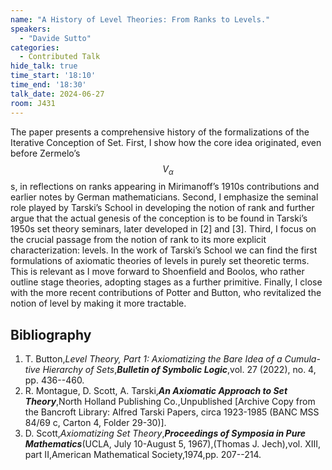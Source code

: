 ```yaml
---
name: "A History of Level Theories: From Ranks to Levels."
speakers:
  - "Davide Sutto"
categories:
  - Contributed Talk
hide_talk: true
time_start: '18:10'
time_end: '18:30'
talk_date: 2024-06-27
room: J431
---
```






The paper presents a comprehensive history of the formalizations of the Iterative Conception of Set. First, I show how the core idea originated, even before Zermelo’s $$V_\alpha$$s, in reflections on ranks appearing in Mirimanoff’s 1910s contributions and earlier notes by German mathematicians. Second, I emphasize the seminal role played by Tarski’s School in developing the notion of rank and further argue that the actual genesis of the conception is to be found in Tarski’s 1950s set theory seminars, later developed in [2] and [3]. Third, I focus on the crucial passage from the notion of rank to its more explicit characterization: levels. In the work of Tarski’s School we can find the first formulations of axiomatic theories of levels in purely set theoretic terms. This is relevant as I move forward to Shoenfield and Boolos, who rather outline stage theories, adopting stages as a further primitive. Finally, I close with the more recent contributions of Potter and Button, who revitalized the notion of level by making it more tractable. 


## Bibliography









1. T. Button,_Level Theory, Part 1: Axiomatizing the Bare Idea of a Cumula- tive Hierarchy of Sets_,**_Bulletin of Symbolic Logic_**,vol. 27 (2022), no. 4, pp. 436--460.
2. R. Montague, D. Scott, A. Tarski,**_An Axiomatic Approach to Set Theory_**,North Holland Publishing Co.,Unpublished [Archive Copy from the Bancroft Library: Alfred Tarski Papers, circa 1923-1985 (BANC MSS 84/69 c, Carton 4, Folder 29-30)].
3. D. Scott,_Axiomatizing Set Theory_,**_Proceedings of Symposia in Pure Mathematics_**(UCLA, July 10-August 5, 1967),(Thomas J. Jech),vol. XIII, part  II,American Mathematical Society,1974,pp. 207--214.






